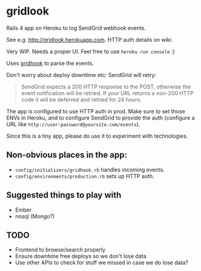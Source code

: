# gridlook

Rails 4 app on Heroku to log SendGrid webhook events.

See e.g. <http://gridlook.herokuapp.com>. HTTP auth details on wiki.

Very WiP. Needs a proper UI. Feel free to use `heroku run console` :)

Uses [gridhook](https://github.com/injekt/gridhook) to parse the events.

Don't worry about deploy downtime etc: SendGrid will retry:

> SendGrid expects a 200 HTTP response to the POST, otherwise the event notification will be retried.
> If your URL returns a non-200 HTTP code it will be deferred and retried for 24 hours.

The app is configured to use HTTP auth in prod. Make sure to set those ENVs in Heroku, and to configure SendGrid to provide the auth (configure a URL like `http://user:password@yoursite.com/events`).

Since this is a tiny app, please do use it to experiment with technologies.

## Non-obvious places in the app:
* `config/initializers/gridhook.rb` handles incoming events.
* `config/environments/production.rb` sets up HTTP auth.

## Suggested things to play with
* Ember
* nosql (Mongo?)

## TODO
* Frontend to browse/search properly
* Ensure downtime free deploys so we don't lose data
* Use other APIs to check for stuff we missed in case we do lose data?
